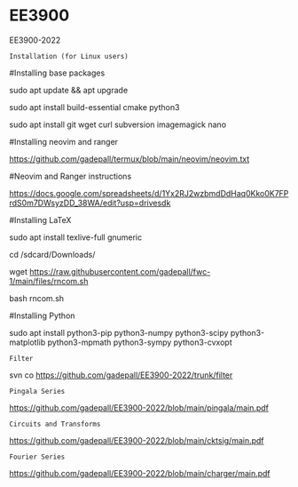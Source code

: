 # EE3900

EE3900-2022

    Installation (for Linux users)

#Installing base packages

sudo apt update && apt upgrade

sudo apt install build-essential cmake python3

sudo apt install git wget curl subversion imagemagick nano

#Installing neovim and ranger

https://github.com/gadepall/termux/blob/main/neovim/neovim.txt

#Neovim and Ranger instructions

https://docs.google.com/spreadsheets/d/1Yx2RJ2wzbmdDdHaq0Kko0K7FPrdS0m7DWsyzDD_38WA/edit?usp=drivesdk

#Installing LaTeX

sudo apt install texlive-full gnumeric

cd /sdcard/Downloads/

wget https://raw.githubusercontent.com/gadepall/fwc-1/main/files/rncom.sh

bash rncom.sh

#Installing Python

sudo apt install python3-pip python3-numpy python3-scipy python3-matplotlib python3-mpmath python3-sympy python3-cvxopt

    Filter

svn co https://github.com/gadepall/EE3900-2022/trunk/filter

    Pingala Series

https://github.com/gadepall/EE3900-2022/blob/main/pingala/main.pdf

    Circuits and Transforms

https://github.com/gadepall/EE3900-2022/blob/main/cktsig/main.pdf

    Fourier Series

https://github.com/gadepall/EE3900-2022/blob/main/charger/main.pdf
